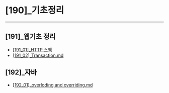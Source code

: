 # [190]_기초정리  

---

## [191]_웹기초 정리
* [[191_01]_HTTP 스팩](%5B191%5D_웹기초/%5B191_01%5D_HTTP.md)
* [[191_02]_Transaction.md](%5B191%5D_웹기초/%5B191_02%5D_Transaction.md)


## [192]_자바
* [[192_01]_overloding and overriding.md](%5B192%5D_자바/%5B192_01%5D_overloding%20and%20overriding.md)